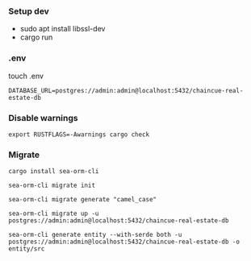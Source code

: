 ### Setup dev

- sudo apt install libssl-dev
- cargo run

### .env

touch .env

```
DATABASE_URL=postgres://admin:admin@localhost:5432/chaincue-real-estate-db
```

###  Disable warnings

```
export RUSTFLAGS=-Awarnings cargo check
```

### Migrate

```
cargo install sea-orm-cli
```

```
sea-orm-cli migrate init
```

```
sea-orm-cli migrate generate "camel_case"
```

```
sea-orm-cli migrate up -u postgres://admin:admin@localhost:5432/chaincue-real-estate-db
```

```
sea-orm-cli generate entity --with-serde both -u postgres://admin:admin@localhost:5432/chaincue-real-estate-db -o entity/src
```
